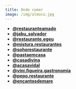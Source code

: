 ```yaml
---
title: Onde comer
image: /img/almoco.jpg
---
```


- **[@restauranteamado](https://www.instagram.com/restauranteamado/)**
- **[@jabu_salvador](https://www.instagram.com/jabu_salvador/)**
- **[@restaurante.egeu](https://www.instagram.com/restaurante.egeu/)**
- **[@mistura.restaurantes](https://www.instagram.com/mistura.restaurantes/)**
- **[@sohorestaurante](https://www.instagram.com/sohorestaurante/)**
- **[@pastaemcasa](https://www.instagram.com/pastaemcasa/)**
- **[@casadivina](https://www.instagram.com/casadivina/)**
- **[@acasavidal](https://www.instagram.com/acasavidal/)**
- **[@vini.figueira.gastronomia](https://www.instagram.com/vini.figueira.gastronomia/)**
- **[@pepo.restaurante](https://www.instagram.com/pepo.restaurante/)**
- **[@encantosdemare](https://www.instagram.com/encantosdemare/)**
